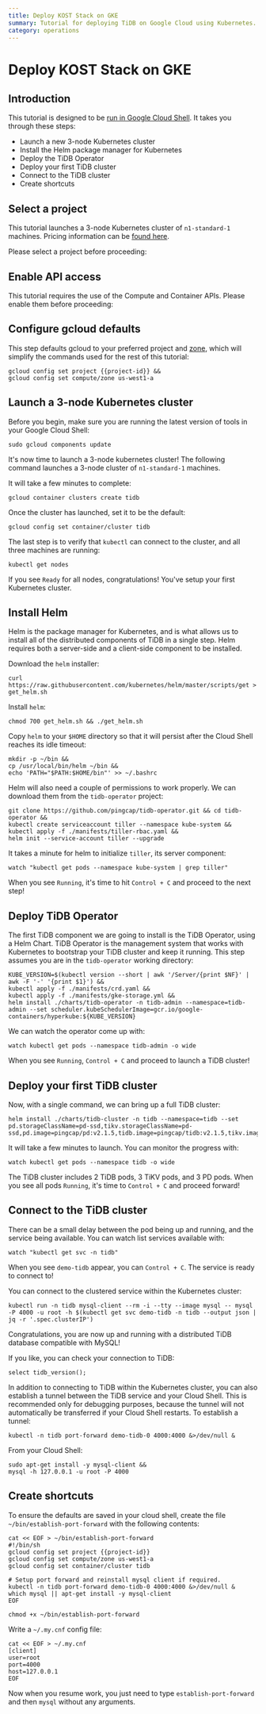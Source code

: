 ```yaml
---
title: Deploy KOST Stack on GKE
summary: Tutorial for deploying TiDB on Google Cloud using Kubernetes.
category: operations
---
```


# Deploy KOST Stack on GKE

## Introduction

This tutorial is designed to be [run in Google Cloud Shell](https://console.cloud.google.com/cloudshell/open?git_repo=https://github.com/pingcap/tidb-operator&tutorial=docs/google-kubernetes-tutorial.md). It takes you through these steps:

- Launch a new 3-node Kubernetes cluster
- Install the Helm package manager for Kubernetes
- Deploy the TiDB Operator
- Deploy your first TiDB cluster
- Connect to the TiDB cluster
- Create shortcuts

## Select a project

This tutorial launches a 3-node Kubernetes cluster of `n1-standard-1` machines. Pricing information can be [found here](https://cloud.google.com/compute/pricing).

Please select a project before proceeding:

<walkthrough-project-billing-setup key="project-id">
</walkthrough-project-billing-setup>

## Enable API access

This tutorial requires the use of the Compute and Container APIs. Please enable them before proceeding:

<walkthrough-enable-apis apis="container.googleapis.com,compute.googleapis.com">
</walkthrough-enable-apis>

## Configure gcloud defaults

This step defaults gcloud to your preferred project and [zone](https://cloud.google.com/compute/docs/regions-zones/), which will simplify the commands used for the rest of this tutorial:

	gcloud config set project {{project-id}} &&
	gcloud config set compute/zone us-west1-a

## Launch a 3-node Kubernetes cluster

Before you begin, make sure you are running the latest version of tools in your Google Cloud Shell:

	sudo gcloud components update

It's now time to launch a 3-node kubernetes cluster! The following command launches a 3-node cluster of `n1-standard-1` machines.

It will take a few minutes to complete:

	gcloud container clusters create tidb

Once the cluster has launched, set it to be the default:

	gcloud config set container/cluster tidb

The last step is to verify that `kubectl` can connect to the cluster, and all three machines are running:

	kubectl get nodes

If you see `Ready` for all nodes, congratulations! You've setup your first Kubernetes cluster.

## Install Helm

Helm is the package manager for Kubernetes, and is what allows us to install all of the distributed components of TiDB in a single step. Helm requires both a server-side and a client-side component to be installed.

Download the `helm` installer:

	curl https://raw.githubusercontent.com/kubernetes/helm/master/scripts/get > get_helm.sh

Install `helm`:

	chmod 700 get_helm.sh && ./get_helm.sh

Copy `helm` to your `$HOME` directory so that it will persist after the Cloud Shell reaches its idle timeout:

	mkdir -p ~/bin &&
	cp /usr/local/bin/helm ~/bin &&
	echo 'PATH="$PATH:$HOME/bin"' >> ~/.bashrc

Helm will also need a couple of permissions to work properly. We can download them from the `tidb-operator` project:

	git clone https://github.com/pingcap/tidb-operator.git && cd tidb-operator &&
	kubectl create serviceaccount tiller --namespace kube-system &&
	kubectl apply -f ./manifests/tiller-rbac.yaml &&
	helm init --service-account tiller --upgrade

It takes a minute for helm to initialize `tiller`, its server component:

	watch "kubectl get pods --namespace kube-system | grep tiller"

When you see `Running`, it's time to hit `Control + C` and proceed to the next step!

## Deploy TiDB Operator

The first TiDB component we are going to install is the TiDB Operator, using a Helm Chart. TiDB Operator is the management system that works with Kubernetes to bootstrap your TiDB cluster and keep it running. This step assumes you are in the `tidb-operator` working directory:

	KUBE_VERSION=$(kubectl version --short | awk '/Server/{print $NF}' | awk -F '-' '{print $1}') &&
	kubectl apply -f ./manifests/crd.yaml &&
	kubectl apply -f ./manifests/gke-storage.yml &&
	helm install ./charts/tidb-operator -n tidb-admin --namespace=tidb-admin --set scheduler.kubeSchedulerImage=gcr.io/google-containers/hyperkube:${KUBE_VERSION}

We can watch the operator come up with:

	watch kubectl get pods --namespace tidb-admin -o wide

When you see `Running`, `Control + C` and proceed to launch a TiDB cluster!

## Deploy your first TiDB cluster

Now, with a single command, we can bring up a full TiDB cluster:

	helm install ./charts/tidb-cluster -n tidb --namespace=tidb --set pd.storageClassName=pd-ssd,tikv.storageClassName=pd-ssd,pd.image=pingcap/pd:v2.1.5,tidb.image=pingcap/tidb:v2.1.5,tikv.image=pingcap/tikv:v2.1.5

It will take a few minutes to launch. You can monitor the progress with:

	watch kubectl get pods --namespace tidb -o wide

The TiDB cluster includes 2 TiDB pods, 3 TiKV pods, and 3 PD pods. When you see all pods `Running`, it's time to `Control + C` and proceed forward!

## Connect to the TiDB cluster

There can be a small delay between the pod being up and running, and the service being available. You can watch list services available with:

	watch "kubectl get svc -n tidb"

When you see `demo-tidb` appear, you can `Control + C`. The service is ready to connect to!

You can connect to the clustered service within the Kubernetes cluster:

	kubectl run -n tidb mysql-client --rm -i --tty --image mysql -- mysql -P 4000 -u root -h $(kubectl get svc demo-tidb -n tidb --output json | jq -r '.spec.clusterIP')

Congratulations, you are now up and running with a distributed TiDB database compatible with MySQL!

If you like, you can check your connection to TiDB:

	select tidb_version();

In addition to connecting to TiDB within the Kubernetes cluster, you can also establish a tunnel between the TiDB service and your Cloud Shell. This is recommended only for debugging purposes, because the tunnel will not automatically be transferred if your Cloud Shell restarts. To establish a tunnel:

	kubectl -n tidb port-forward demo-tidb-0 4000:4000 &>/dev/null &

From your Cloud Shell:

	sudo apt-get install -y mysql-client &&
	mysql -h 127.0.0.1 -u root -P 4000

## Create shortcuts

To ensure the defaults are saved in your cloud shell, create the file `~/bin/establish-port-forward` with the following contents:

```
cat << EOF > ~/bin/establish-port-forward
#!/bin/sh
gcloud config set project {{project-id}}
gcloud config set compute/zone us-west1-a
gcloud config set container/cluster tidb

# Setup port forward and reinstall mysql client if required.
kubectl -n tidb port-forward demo-tidb-0 4000:4000 &>/dev/null &
which mysql || apt-get install -y mysql-client
EOF

chmod +x ~/bin/establish-port-forward
```

Write a `~/.my.cnf` config file:

```
cat << EOF > ~/.my.cnf
[client]
user=root
port=4000
host=127.0.0.1
EOF
```
	
Now when you resume work, you just need to type `establish-port-forward` and then `mysql` without any arguments.
